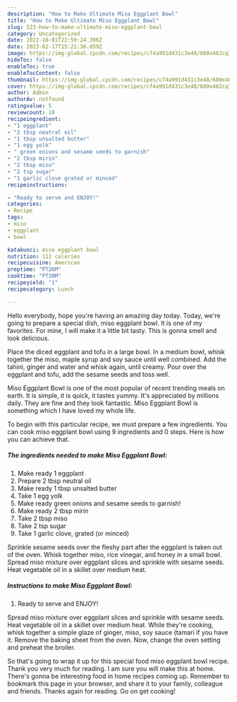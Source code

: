 ```yaml
---
description: "How to Make Ultimate Miso Eggplant Bowl"
title: "How to Make Ultimate Miso Eggplant Bowl"
slug: 523-how-to-make-ultimate-miso-eggplant-bowl
category: Uncategorized
date: 2022-10-01T22:59:24.396Z
date: 2023-02-17T15:21:36.859Z
image: https://img-global.cpcdn.com/recipes/cf4a991d431c3e48/680x482cq70/miso-eggplant-bowl-recipe-main-photo.jpg
hideToc: false
enableToc: true
enableTocContent: false
thumbnail: https://img-global.cpcdn.com/recipes/cf4a991d431c3e48/680x482cq70/miso-eggplant-bowl-recipe-main-photo.jpg
cover: https://img-global.cpcdn.com/recipes/cf4a991d431c3e48/680x482cq70/miso-eggplant-bowl-recipe-main-photo.jpg
author: Admin
authorAv: notfound
ratingvalue: 5
reviewcount: 18
recipeingredient:
- "1 eggplant"
- "2 tbsp neutral oil"
- "1 tbsp unsalted butter"
- "1 egg yolk"
- " green onions and sesame seeds to garnish"
- "2 tbsp mirin"
- "2 tbsp miso"
- "2 tsp sugar"
- "1 garlic clove grated or minced"
recipeinstructions:

- "Ready to serve and ENJOY!"
categories:
- Recipe
tags:
- miso
- eggplant
- bowl

katakunci: miso eggplant bowl 
nutrition: 111 calories
recipecuisine: American
preptime: "PT26M"
cooktime: "PT30M"
recipeyield: "1"
recipecategory: Lunch

---
```



Hello everybody, hope you're having an amazing day today. Today, we're going to prepare a special dish, miso eggplant bowl. It is one of my favorites. For mine, I will make it a little bit tasty. This is gonna smell and look delicious.

Place the diced eggplant and tofu in a large bowl. In a medium bowl, whisk together the miso, maple syrup and soy sauce until well combined. Add the tahini, ginger and water and whisk again, until creamy. Pour over the eggplant and tofu, add the sesame seeds and toss well.

Miso Eggplant Bowl is one of the most popular of recent trending meals on earth. It is simple, it is quick, it tastes yummy. It's appreciated by millions daily. They are fine and they look fantastic. Miso Eggplant Bowl is something which I have loved my whole life.


To begin with this particular recipe, we must prepare a few ingredients. You can cook miso eggplant bowl using 9 ingredients and 0 steps. Here is how you can achieve that.

<!--inarticleads1-->

##### The ingredients needed to make Miso Eggplant Bowl:

1. Make ready 1 eggplant
1. Prepare 2 tbsp neutral oil
1. Make ready 1 tbsp unsalted butter
1. Take 1 egg yolk
1. Make ready  green onions and sesame seeds to garnish!
1. Make ready 2 tbsp mirin
1. Take 2 tbsp miso
1. Take 2 tsp sugar
1. Take 1 garlic clove, grated (or minced)


Sprinkle sesame seeds over the fleshy part after the eggplant is taken out of the oven. Whisk together miso, rice vinegar, and honey in a small bowl. Spread miso mixture over eggplant slices and sprinkle with sesame seeds. Heat vegetable oil in a skillet over medium heat. 

<!--inarticleads2-->

##### Instructions to make Miso Eggplant Bowl:


1. Ready to serve and ENJOY!

Spread miso mixture over eggplant slices and sprinkle with sesame seeds. Heat vegetable oil in a skillet over medium heat. While they&#39;re cooking, whisk together a simple glaze of ginger, miso, soy sauce (tamari if you have it. Remove the baking sheet from the oven. Now, change the oven setting and preheat the broiler. 

So that's going to wrap it up for this special food miso eggplant bowl recipe. Thank you very much for reading. I am sure you will make this at home. There's gonna be interesting food in home recipes coming up. Remember to bookmark this page in your browser, and share it to your family, colleague and friends. Thanks again for reading. Go on get cooking!
